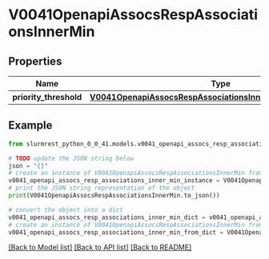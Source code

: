 # V0041OpenapiAssocsRespAssociationsInnerMin


## Properties

Name | Type | Description | Notes
------------ | ------------- | ------------- | -------------
**priority_threshold** | [**V0041OpenapiAssocsRespAssociationsInnerMinPriorityThreshold**](V0041OpenapiAssocsRespAssociationsInnerMinPriorityThreshold.md) |  | [optional] 

## Example

```python
from slurmrest_python_0_0_41.models.v0041_openapi_assocs_resp_associations_inner_min import V0041OpenapiAssocsRespAssociationsInnerMin

# TODO update the JSON string below
json = "{}"
# create an instance of V0041OpenapiAssocsRespAssociationsInnerMin from a JSON string
v0041_openapi_assocs_resp_associations_inner_min_instance = V0041OpenapiAssocsRespAssociationsInnerMin.from_json(json)
# print the JSON string representation of the object
print(V0041OpenapiAssocsRespAssociationsInnerMin.to_json())

# convert the object into a dict
v0041_openapi_assocs_resp_associations_inner_min_dict = v0041_openapi_assocs_resp_associations_inner_min_instance.to_dict()
# create an instance of V0041OpenapiAssocsRespAssociationsInnerMin from a dict
v0041_openapi_assocs_resp_associations_inner_min_from_dict = V0041OpenapiAssocsRespAssociationsInnerMin.from_dict(v0041_openapi_assocs_resp_associations_inner_min_dict)
```
[[Back to Model list]](../README.md#documentation-for-models) [[Back to API list]](../README.md#documentation-for-api-endpoints) [[Back to README]](../README.md)


